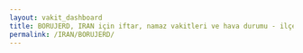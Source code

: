 ```yaml
---
layout: vakit_dashboard
title: BORUJERD, IRAN için iftar, namaz vakitleri ve hava durumu - ilçe/eyalet seç
permalink: /IRAN/BORUJERD/
---
```


<script type="text/javascript">
  var GLOBAL_COUNTRY = 'IRAN';
  var GLOBAL_CITY = 'BORUJERD';
  var GLOBAL_STATE = '';
  var lat = 72;
  var lon = 21;
</script>
